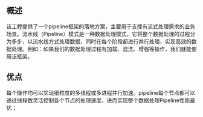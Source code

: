 

## 概述
该工程提供了一个pipeline框架的落地方案，主要用于支撑有流式处理需求的业务场景。流水线（Pipeline）模式是一种数据处理模式，它将整个数据处理的过程分为多步，以流水线方式处理数据，同时在每个阶段都进行并行处理，实现高效的数据处理。例如：如果我们的数据处理过程有加载、混洗、增强等操作，我们就能使用该框架。

## 优点
每个操作均可以实现细粒度的多线程或多进程并行加速。pipeline每个节点都可以通过线程数灵活控制各个节点的处理速度，进而实现整个数据处理Pipeline性能最优；